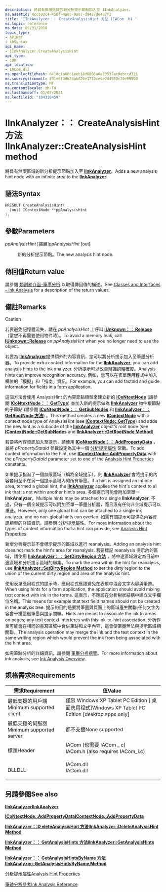```yaml
---
description: 將具有無限區域的新分析提示節點加入至 IInkAnalyzer。
ms.assetid: 4cc592c4-456f-4aa5-9a87-d9427de487f3
title: 'IInkAnalyzer：： CreateAnalysisHint 方法 (IACom .h) '
ms.topic: reference
ms.date: 05/31/2018
topic_type:
- APIRef
- kbSyntax
api_name:
- IInkAnalyzer.CreateAnalysisHint
api_type:
- COM
api_location:
- IACom.dll
ms.openlocfilehash: 041dc1a60c1eeb18d6896a6a23537ac9ebccd321
ms.sourcegitcommit: 831e8f3db78ab820e1710cede244553c70e50500
ms.translationtype: MT
ms.contentlocale: zh-TW
ms.lasthandoff: 01/07/2021
ms.locfileid: "104318459"
---
```

# <a name="iinkanalyzercreateanalysishint-method"></a><span data-ttu-id="9e395-103">IInkAnalyzer：： CreateAnalysisHint 方法</span><span class="sxs-lookup"><span data-stu-id="9e395-103">IInkAnalyzer::CreateAnalysisHint method</span></span>

<span data-ttu-id="9e395-104">將具有無限區域的新分析提示節點加入至 [**IInkAnalyzer**](iinkanalyzer.md)。</span><span class="sxs-lookup"><span data-stu-id="9e395-104">Adds a new analysis hint node with an infinite area to the [**IInkAnalyzer**](iinkanalyzer.md).</span></span>

## <a name="syntax"></a><span data-ttu-id="9e395-105">語法</span><span class="sxs-lookup"><span data-stu-id="9e395-105">Syntax</span></span>


```C++
HRESULT CreateAnalysisHint(
  [out] IContextNode **ppAnalysisHint
);
```



## <a name="parameters"></a><span data-ttu-id="9e395-106">參數</span><span class="sxs-lookup"><span data-stu-id="9e395-106">Parameters</span></span>

<dl> <dt>

<span data-ttu-id="9e395-107">*ppAnalysisHint* \[擴展\]</span><span class="sxs-lookup"><span data-stu-id="9e395-107">*ppAnalysisHint* \[out\]</span></span>
</dt> <dd>

<span data-ttu-id="9e395-108">新的分析提示節點。</span><span class="sxs-lookup"><span data-stu-id="9e395-108">The new analysis hint node.</span></span>

</dd> </dl>

## <a name="return-value"></a><span data-ttu-id="9e395-109">傳回值</span><span class="sxs-lookup"><span data-stu-id="9e395-109">Return value</span></span>

<span data-ttu-id="9e395-110">請參閱 [類別和介面-筆墨分析](classes-and-interfaces---ink-analysis.md) 以取得傳回值的描述。</span><span class="sxs-lookup"><span data-stu-id="9e395-110">See [Classes and Interfaces - Ink Analysis](classes-and-interfaces---ink-analysis.md) for a description of the return values.</span></span>

## <a name="remarks"></a><span data-ttu-id="9e395-111">備註</span><span class="sxs-lookup"><span data-stu-id="9e395-111">Remarks</span></span>

> [!Caution]  
> <span data-ttu-id="9e395-112">若要避免記憶體流失，請在 *ppAnalysisHint* 上呼叫 [**IUnknown：： Release**](/windows/desktop/api/unknwn/nf-unknwn-iunknown-release) （當您不再需要使用物件時）。</span><span class="sxs-lookup"><span data-stu-id="9e395-112">To avoid a memory leak, call [**IUnknown::Release**](/windows/desktop/api/unknwn/nf-unknwn-iunknown-release) on *ppAnalysisHint* when you no longer need to use the object.</span></span>

 

<span data-ttu-id="9e395-113">若要為 [**IInkAnalyzer**](iinkanalyzer.md)提供額外的內容資訊，您可以將分析提示加入至筆墨分析器。</span><span class="sxs-lookup"><span data-stu-id="9e395-113">To provide extra context information for the [**IInkAnalyzer**](iinkanalyzer.md), you can add analysis hints to the ink analyzer.</span></span> <span data-ttu-id="9e395-114">分析提示可以改善辨識的精確度。</span><span class="sxs-lookup"><span data-stu-id="9e395-114">Analysis hints can improve recognition accuracy.</span></span> <span data-ttu-id="9e395-115">例如，您可以在表單應用程式中加入欄位的「模擬」和「指南」資訊。</span><span class="sxs-lookup"><span data-stu-id="9e395-115">For example, you can add factoid and guide information for fields in a form application.</span></span>

<span data-ttu-id="9e395-116">這個方法會使用 AnalysisHint 的內容節點類型來建立新的 [**ICoNtextNode**](icontextnode.md) (請參閱 [**ICoNtextNode：： GetType**](icontextnode-gettype.md)) 並加入新的提示做為 [**IInkAnalyzer**](iinkanalyzer.md) 物件根節點的子節點 (請參閱 [**ICoNtextNode：： GetSubNodes**](icontextnode-getsubnodes.md) 和 [**IInkAnalyzer：： GetRootNode 方法**](iinkanalyzer-getrootnode.md)) 。</span><span class="sxs-lookup"><span data-stu-id="9e395-116">This method creates a new [**IContextNode**](icontextnode.md) with a context node type of AnalysisHint (see [**IContextNode::GetType**](icontextnode-gettype.md)) and adds the new hint as a subnode of the [**IInkAnalyzer**](iinkanalyzer.md) object's root node (see [**IContextNode::GetSubNodes**](icontextnode-getsubnodes.md) and [**IInkAnalyzer::GetRootNode Method**](iinkanalyzer-getrootnode.md)).</span></span>

<span data-ttu-id="9e395-117">若要將內容資訊加入至提示，請使用 [**ICoNtextNode：： AddPropertyData**](icontextnode-addpropertydata.md) ，並將 *pPropertyDataId* 參數設定為其中一個 [分析提示屬性](analysis-hint-properties.md) 常數。</span><span class="sxs-lookup"><span data-stu-id="9e395-117">To add context information to the hint, use [**IContextNode::AddPropertyData**](icontextnode-addpropertydata.md) with the *pPropertyDataId* parameter set to one of the [Analysis Hint Properties](analysis-hint-properties.md) constants.</span></span>

<span data-ttu-id="9e395-118">如果提示指派了一個無限區域（稱為全域提示），則 [**IInkAnalyzer**](iinkanalyzer.md) 會將提示的內容套用至不在另一個提示區域內的所有筆墨。</span><span class="sxs-lookup"><span data-stu-id="9e395-118">If a hint is assigned an infinite area, termed a global hint, the [**IInkAnalyzer**](iinkanalyzer.md) applies the hint's context to all ink that is not within another hint's area.</span></span> <span data-ttu-id="9e395-119">多個提示可能會附加至單一 **IInkAnalyzer**。</span><span class="sxs-lookup"><span data-stu-id="9e395-119">Multiple hints may be attached to a single **IInkAnalyzer**.</span></span> <span data-ttu-id="9e395-120">不過，只有一個全域提示可以附加至單一筆墨分析器，而且沒有任何非全域提示可以重迭。</span><span class="sxs-lookup"><span data-stu-id="9e395-120">However, only one global hint can be attached to a single ink analyzer, and no non-global hints can overlap.</span></span> <span data-ttu-id="9e395-121">如需有關提示可提供之內容資訊類型的詳細資訊，請參閱 [分析提示屬性](analysis-hint-properties.md)。</span><span class="sxs-lookup"><span data-stu-id="9e395-121">For more information about the types of context information that a hint can provide, see [Analysis Hint Properties](analysis-hint-properties.md).</span></span>

<span data-ttu-id="9e395-122">新增分析提示並不會標示提示的區域以進行 reanalysis。</span><span class="sxs-lookup"><span data-stu-id="9e395-122">Adding an analysis hint does not mark the hint's area for reanalysis.</span></span> <span data-ttu-id="9e395-123">若要標記 reanalysis 提示內的區域，請使用 [**IInkAnalyzer：： SetDirtyRegion 方法**](iinkanalyzer-setdirtyregion.md) ，將中途區域設定為目前中途區域和分析提示區域的聯集。</span><span class="sxs-lookup"><span data-stu-id="9e395-123">To mark the area within the hint for reanalysis, use [**IInkAnalyzer::SetDirtyRegion Method**](iinkanalyzer-setdirtyregion.md) to set the dirty region to the union of the current dirty region and area of the analysis hint.</span></span>

<span data-ttu-id="9e395-124">使用表單應用程式的提示時，應用程式應該避免在表單中混合文字內容與筆跡。</span><span class="sxs-lookup"><span data-stu-id="9e395-124">When using hints for a form application, the application should avoid mixing text context with ink in the forms.</span></span> <span data-ttu-id="9e395-125">這表示，不應該在分析樹狀結構中建立文字欄位名稱。</span><span class="sxs-lookup"><span data-stu-id="9e395-125">This means for example that text field names should not be created in the analysis tree.</span></span> <span data-ttu-id="9e395-126">提示的目的是要將筆墨與頁面上的區域產生關聯;任何文字內容會干擾這個筆墨與提示關聯。</span><span class="sxs-lookup"><span data-stu-id="9e395-126">Hints are meant to associate the ink to areas on pages; any text context interferes with this ink-to-hint association.</span></span> <span data-ttu-id="9e395-127">分析作業可能會在相同的書寫區域中合併筆跡和文字內容，這會使筆墨無法與提示區域相關聯。</span><span class="sxs-lookup"><span data-stu-id="9e395-127">The analysis operation may merge the ink and the text context in the same writing region which would prevent the ink from being associated with the hint area.</span></span>

<span data-ttu-id="9e395-128">如需筆跡分析的詳細資訊，請參閱 [筆墨分析總覽](ink-analysis-overview.md)。</span><span class="sxs-lookup"><span data-stu-id="9e395-128">For more information about ink analysis, see [Ink Analysis Overview](ink-analysis-overview.md).</span></span>

## <a name="requirements"></a><span data-ttu-id="9e395-129">規格需求</span><span class="sxs-lookup"><span data-stu-id="9e395-129">Requirements</span></span>



| <span data-ttu-id="9e395-130">需求</span><span class="sxs-lookup"><span data-stu-id="9e395-130">Requirement</span></span> | <span data-ttu-id="9e395-131">值</span><span class="sxs-lookup"><span data-stu-id="9e395-131">Value</span></span> |
|-------------------------------------|---------------------------------------------------------------------------------------------------------------|
| <span data-ttu-id="9e395-132">最低支援的用戶端</span><span class="sxs-lookup"><span data-stu-id="9e395-132">Minimum supported client</span></span><br/> | <span data-ttu-id="9e395-133">僅限 Windows XP Tablet PC Edition \[ 桌面應用程式\]</span><span class="sxs-lookup"><span data-stu-id="9e395-133">Windows XP Tablet PC Edition \[desktop apps only\]</span></span><br/>                                                 |
| <span data-ttu-id="9e395-134">最低支援的伺服器</span><span class="sxs-lookup"><span data-stu-id="9e395-134">Minimum supported server</span></span><br/> | <span data-ttu-id="9e395-135">都不支援</span><span class="sxs-lookup"><span data-stu-id="9e395-135">None supported</span></span><br/>                                                                                     |
| <span data-ttu-id="9e395-136">標頭</span><span class="sxs-lookup"><span data-stu-id="9e395-136">Header</span></span><br/>                   | <dl> <span data-ttu-id="9e395-137"><dt>IACom (也需要 IACom \_ c) </dt></span><span class="sxs-lookup"><span data-stu-id="9e395-137"><dt>IACom.h (also requires IACom\_i.c)</dt></span></span> </dl> |
| <span data-ttu-id="9e395-138">DLL</span><span class="sxs-lookup"><span data-stu-id="9e395-138">DLL</span></span><br/>                      | <dl> <span data-ttu-id="9e395-139"><dt>IACom.dll</dt></span><span class="sxs-lookup"><span data-stu-id="9e395-139"><dt>IACom.dll</dt></span></span> </dl>                          |



## <a name="see-also"></a><span data-ttu-id="9e395-140">另請參閱</span><span class="sxs-lookup"><span data-stu-id="9e395-140">See also</span></span>

<dl> <dt>

[<span data-ttu-id="9e395-141">**IInkAnalyzer**</span><span class="sxs-lookup"><span data-stu-id="9e395-141">**IInkAnalyzer**</span></span>](iinkanalyzer.md)
</dt> <dt>

[<span data-ttu-id="9e395-142">**ICoNtextNode::AddPropertyData**</span><span class="sxs-lookup"><span data-stu-id="9e395-142">**IContextNode::AddPropertyData**</span></span>](icontextnode-addpropertydata.md)
</dt> <dt>

[<span data-ttu-id="9e395-143">**IInkAnalyzer：:D eleteAnalysisHint 方法**</span><span class="sxs-lookup"><span data-stu-id="9e395-143">**IInkAnalyzer::DeleteAnalysisHint Method**</span></span>](iinkanalyzer-deleteanalysishint.md)
</dt> <dt>

[<span data-ttu-id="9e395-144">**IInkAnalyzer：： GetAnalysisHints 方法**</span><span class="sxs-lookup"><span data-stu-id="9e395-144">**IInkAnalyzer::GetAnalysisHints Method**</span></span>](iinkanalyzer-getanalysishints.md)
</dt> <dt>

[<span data-ttu-id="9e395-145">**IInkAnalyzer：： GetAnalysisHintsByName 方法**</span><span class="sxs-lookup"><span data-stu-id="9e395-145">**IInkAnalyzer::GetAnalysisHintsByName Method**</span></span>](iinkanalyzer-getanalysishintsbyname.md)
</dt> <dt>

[<span data-ttu-id="9e395-146">分析提示屬性</span><span class="sxs-lookup"><span data-stu-id="9e395-146">Analysis Hint Properties</span></span>](analysis-hint-properties.md)
</dt> <dt>

[<span data-ttu-id="9e395-147">筆跡分析參考</span><span class="sxs-lookup"><span data-stu-id="9e395-147">Ink Analysis Reference</span></span>](ink-analysis-reference.md)
</dt> </dl>

 

